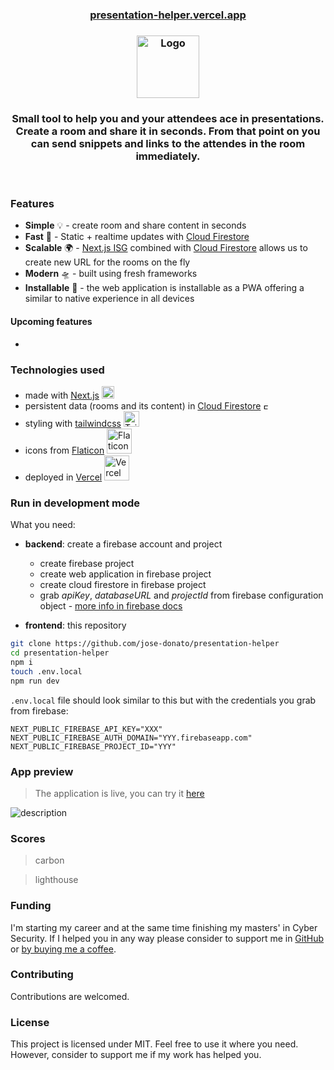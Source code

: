   <h3 align="center"><a href="https://presentation-helper.vercel.app">presentation-helper.vercel.app</a></h3>
<h3 align="center">
  <img src="https://www.flaticon.com/svg/static/icons/svg/3534/3534083.svg" alt="Logo" height="100">
</h3>

<h3 align="center">
  Small tool to help you and your attendees ace in presentations. Create a room and share it in seconds. From that point on you can send snippets and links to the attendes in the room immediately.
</h3>

<br />


### Features
* **Simple** 💡 - create room and share content in seconds
* **Fast** 🚀 - Static + realtime updates with [Cloud Firestore](https://firebase.google.com/docs/firestore)
* **Scalable** 🌍 - [Next.js ISG](https://nextjs.org/docs/basic-features/data-fetching#incremental-static-regeneration) combined with [Cloud Firestore](https://firebase.google.com/docs/firestore) allows us to create new URL for the rooms on the fly
* **Modern** 🛸 - built using fresh frameworks
* **Installable** 📱 - the web application is installable as a PWA offering a similar to native experience in all devices

#### Upcoming features
*  

### Technologies used
* made with [Next.js](https://presentation-helper.vercel.app) <img src="https://api.iconify.design/logos-nextjs.svg" alt="Next.js logo" width="20">
* persistent data (rooms and its content) in [Cloud Firestore](https://firebase.google.com/docs/firestore) <img src="https://api.iconify.design/logos:firebase.svg" alt="Firebase logo" width="9">
* styling with [tailwindcss](https://tailwindcss.com/) <img src="https://api.iconify.design/logos:tailwindcss-icon.svg" alt="Tailwind logo" width="25">
* icons from [Flaticon](https://www.flaticon.com/) <img src="https://media.flaticon.com/dist/min/img/logo/flaticon_negative.svg" alt="Flaticon logo" width="40">
* deployed in [Vercel](http://vercel.com/) <img src="https://logovtor.com/wp-content/uploads/2020/10/vercel-inc-logo-vector.png" alt="Vercel logo" width="40">

### Run in development mode
What you need:
* **backend**: create a firebase account and project
  * create firebase project
  * create web application in firebase project
  * create cloud firestore in firebase project 
  * grab *apiKey*, *databaseURL* and *projectId* from firebase configuration object - [more info in firebase docs](https://firebase.google.com/docs/web/setup#node.js-apps)

* **frontend**: this repository
```sh
git clone https://github.com/jose-donato/presentation-helper
cd presentation-helper
npm i
touch .env.local
npm run dev
```

`.env.local` file should look similar to this but with the credentials you grab from firebase:
```
NEXT_PUBLIC_FIREBASE_API_KEY="XXX"
NEXT_PUBLIC_FIREBASE_AUTH_DOMAIN="YYY.firebaseapp.com"
NEXT_PUBLIC_FIREBASE_PROJECT_ID="YYY"
```

### App preview
> The application is live, you can try it [here](https://presentation-helper.vercel.app)

![description](url)


### Scores
> carbon

> lighthouse



### Funding
I'm starting my career and at the same time finishing my masters' in Cyber Security. If I helped you in any way please consider to support me in [GitHub](https://github.com/sponsors/jose-donato) or [by buying me a coffee](https://www.buymeacoffee.com/josedonato).


### Contributing
Contributions are welcomed. 


### License
This project is licensed under MIT. Feel free to use it where you need. However, consider to support me if my work has helped you.
